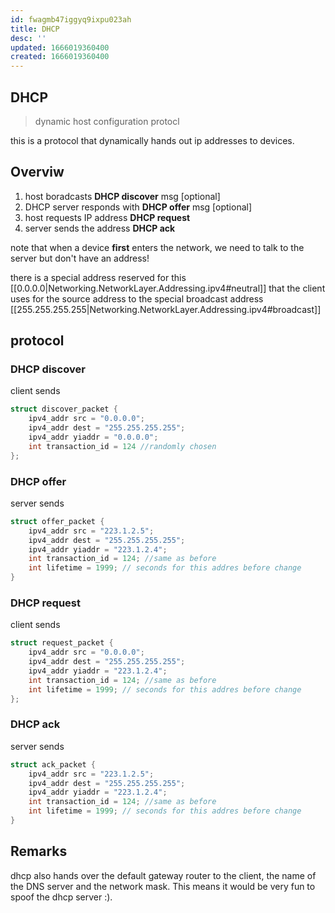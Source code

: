 ```yaml
---
id: fwagmb47iggyq9ixpu023ah
title: DHCP
desc: ''
updated: 1666019360400
created: 1666019360400
---
```


## DHCP

> dynamic host configuration protocl

this is a protocol that dynamically hands out ip addresses to devices.

## Overviw

1. host boradcasts **DHCP discover** msg [optional]
1. DHCP server responds with **DHCP offer** msg [optional]
1. host requests IP address **DHCP request**
1. server sends the address **DHCP ack**

note that when a device **first** enters the network, we need to talk to the server but don't have an address!

there is a special address reserved for this [[0.0.0.0|Networking.NetworkLayer.Addressing.ipv4#neutral]] that the client uses for the source address to the special broadcast address [[255.255.255.255|Networking.NetworkLayer.Addressing.ipv4#broadcast]]

## protocol

### DHCP discover


client sends 

```c++
struct discover_packet {
    ipv4_addr src = "0.0.0.0";
    ipv4_addr dest = "255.255.255.255";
    ipv4_addr yiaddr = "0.0.0.0";
    int transaction_id = 124 //randomly chosen
};
```
### DHCP offer
server sends

```c++
struct offer_packet {
    ipv4_addr src = "223.1.2.5";
    ipv4_addr dest = "255.255.255.255";
    ipv4_addr yiaddr = "223.1.2.4";
    int transaction_id = 124; //same as before
    int lifetime = 1999; // seconds for this addres before change
}
```

### DHCP request
client sends

```c++
struct request_packet {
    ipv4_addr src = "0.0.0.0";
    ipv4_addr dest = "255.255.255.255";
    ipv4_addr yiaddr = "223.1.2.4";
    int transaction_id = 124; //same as before
    int lifetime = 1999; // seconds for this addres before change
};
```

### DHCP ack
server sends

```c++
struct ack_packet {
    ipv4_addr src = "223.1.2.5";
    ipv4_addr dest = "255.255.255.255";
    ipv4_addr yiaddr = "223.1.2.4";
    int transaction_id = 124; //same as before
    int lifetime = 1999; // seconds for this addres before change
}
```

## Remarks

dhcp also hands over the default gateway router to the client, the name of the DNS server and the network mask. This means it would be very fun to spoof the dhcp server :).
